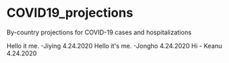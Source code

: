 # COVID19_projections
By-country projections for COVID-19 cases and hospitalizations

Hello it me. -Jiying 4.24.2020
Hello it's me. -Jongho 4.24.2020
Hi - Keanu 4.24.2020
